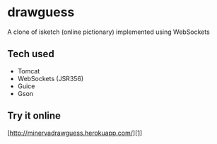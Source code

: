 # drawguess

A clone of isketch (online pictionary) implemented using WebSockets

## Tech used

- Tomcat
- WebSockets (JSR356)
- Guice
- Gson

## Try it online
[http://minervadrawguess.herokuapp.com/][1]

[1]: http://minervadrawguess.herokuapp.com/